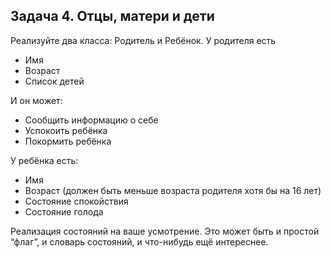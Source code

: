 ## Задача 4. Отцы, матери и дети
Реализуйте два класса: Родитель и Ребёнок. У родителя есть
- Имя
- Возраст
- Список детей

И он может:
- Сообщить информацию о себе
- Успокоить ребёнка
- Покормить ребёнка

У ребёнка есть:
- Имя
- Возраст (должен быть меньше возраста родителя хотя бы на 16 лет)
- Состояние спокойствия
- Состояние голода

Реализация состояний на ваше усмотрение. Это может быть и простой “флаг”, и словарь состояний, и что-нибудь ещё интереснее.
